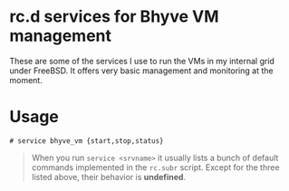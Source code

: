 # rc.d services for Bhyve VM management

These are some of the services I use to run the VMs in my internal grid under FreeBSD. It offers very basic management and monitoring at the moment.

# Usage

	# service bhyve_vm {start,stop,status}

> When you run `service <srvname>` it usually lists a bunch of default commands implemented in the `rc.subr` script. Except for the three listed above, their behavior is **undefined**.
